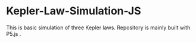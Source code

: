 # Kepler-Law-Simulation-JS
This is basic simulation of three Kepler laws. Repository is mainly built with P5.js .
